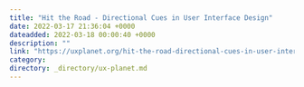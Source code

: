 ```yaml
---
title: "Hit the Road - Directional Cues in User Interface Design"
date: 2022-03-17 21:36:04 +0000
dateadded: 2022-03-18 00:00:40 +0000
description: ""
link: "https://uxplanet.org/hit-the-road-directional-cues-in-user-interface-design-1f9d2e368af7?source=rss----819cc2aaeee0---4"
category:
directory: _directory/ux-planet.md
---
```

